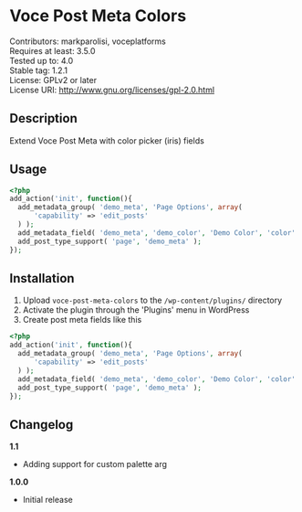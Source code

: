 # Voce Post Meta Colors
Contributors: markparolisi, voceplatforms  
Requires at least: 3.5.0  
Tested up to: 4.0  
Stable tag: 1.2.1  
License: GPLv2 or later  
License URI: http://www.gnu.org/licenses/gpl-2.0.html  

## Description
Extend Voce Post Meta with color picker (iris) fields


## Usage
```php
<?php
add_action('init', function(){
  add_metadata_group( 'demo_meta', 'Page Options', array(
      'capability' => 'edit_posts'
  ) );
  add_metadata_field( 'demo_meta', 'demo_color', 'Demo Color', 'color' );
  add_post_type_support( 'page', 'demo_meta' );
});
```

## Installation
1. Upload `voce-post-meta-colors` to the `/wp-content/plugins/` directory
1. Activate the plugin through the 'Plugins' menu in WordPress
1. Create post meta fields like this
```php
<?php
add_action('init', function(){
  add_metadata_group( 'demo_meta', 'Page Options', array(
      'capability' => 'edit_posts'
  ) );
  add_metadata_field( 'demo_meta', 'demo_color', 'Demo Color', 'color' );
  add_post_type_support( 'page', 'demo_meta' );
});
```

## Changelog
**1.1**
* Adding support for custom palette arg

**1.0.0**
* Initial release
